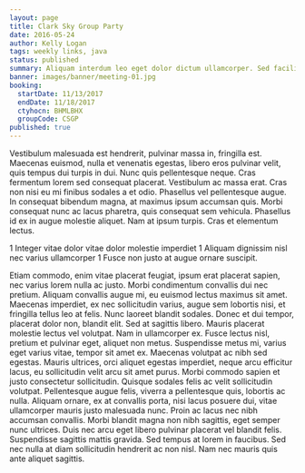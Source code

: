 ```yaml
---
layout: page
title: Clark Sky Group Party
date: 2016-05-24
author: Kelly Logan
tags: weekly links, java
status: published
summary: Aliquam interdum leo eget dolor dictum ullamcorper. Sed facilisis.
banner: images/banner/meeting-01.jpg
booking:
  startDate: 11/13/2017
  endDate: 11/18/2017
  ctyhocn: BHMLBHX
  groupCode: CSGP
published: true
---
```

Vestibulum malesuada est hendrerit, pulvinar massa in, fringilla est. Maecenas euismod, nulla et venenatis egestas, libero eros pulvinar velit, quis tempus dui turpis in dui. Nunc quis pellentesque neque. Cras fermentum lorem sed consequat placerat. Vestibulum ac massa erat. Cras non nisi eu mi finibus sodales a et odio. Phasellus vel pellentesque augue. In consequat bibendum magna, at maximus ipsum accumsan quis. Morbi consequat nunc ac lacus pharetra, quis consequat sem vehicula. Phasellus id ex in augue molestie aliquet. Nam at ipsum turpis. Cras et elementum lectus.

1 Integer vitae dolor vitae dolor molestie imperdiet
1 Aliquam dignissim nisl nec varius ullamcorper
1 Fusce non justo at augue ornare suscipit.

Etiam commodo, enim vitae placerat feugiat, ipsum erat placerat sapien, nec varius lorem nulla ac justo. Morbi condimentum convallis dui nec pretium. Aliquam convallis augue mi, eu euismod lectus maximus sit amet. Maecenas imperdiet, ex nec sollicitudin varius, augue sem lobortis nisi, et fringilla tellus leo at felis. Nunc laoreet blandit sodales. Donec et dui tempor, placerat dolor non, blandit elit. Sed at sagittis libero. Mauris placerat molestie lectus vel volutpat. Nam in ullamcorper ex. Fusce lectus nisl, pretium et pulvinar eget, aliquet non metus. Suspendisse metus mi, varius eget varius vitae, tempor sit amet ex. Maecenas volutpat ac nibh sed egestas.
Mauris ultrices, orci aliquet egestas imperdiet, neque arcu efficitur lacus, eu sollicitudin velit arcu sit amet purus. Morbi commodo sapien et justo consectetur sollicitudin. Quisque sodales felis ac velit sollicitudin volutpat. Pellentesque augue felis, viverra a pellentesque quis, lobortis ac nulla. Aliquam ornare, ex at convallis porta, nisi lacus posuere dui, vitae ullamcorper mauris justo malesuada nunc. Proin ac lacus nec nibh accumsan convallis. Morbi blandit magna non nibh sagittis, eget semper nunc ultrices. Duis nec arcu eget libero pulvinar placerat vel blandit felis. Suspendisse sagittis mattis gravida. Sed tempus at lorem in faucibus. Sed nec nulla at diam sollicitudin hendrerit ac non nisl. Nam nec mauris quis ante aliquet sagittis.
